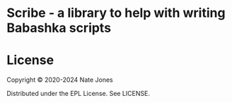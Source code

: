 # Scribe - a library to help with writing Babashka scripts

# License

Copyright © 2020-2024 Nate Jones

Distributed under the EPL License. See LICENSE.
